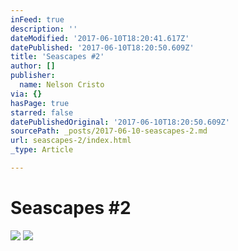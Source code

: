 ```yaml
---
inFeed: true
description: ''
dateModified: '2017-06-10T18:20:41.617Z'
datePublished: '2017-06-10T18:20:50.609Z'
title: 'Seascapes #2'
author: []
publisher:
  name: Nelson Cristo
via: {}
hasPage: true
starred: false
datePublishedOriginal: '2017-06-10T18:20:50.609Z'
sourcePath: _posts/2017-06-10-seascapes-2.md
url: seascapes-2/index.html
_type: Article

---
```

# Seascapes \#2
![](https://the-grid-user-content.s3-us-west-2.amazonaws.com/6e26b28a-5834-4e63-91a3-07a66d52bca0.jpg)
![](https://the-grid-user-content.s3-us-west-2.amazonaws.com/dd942337-7cb7-4d88-b712-9862292f450b.jpg)